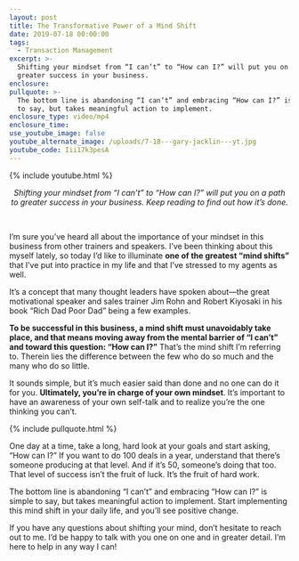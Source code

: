 ```yaml
---
layout: post
title: The Transformative Power of a Mind Shift
date: 2019-07-18 00:00:00
tags:
  - Transaction Management
excerpt: >-
  Shifting your mindset from “I can’t” to “How can I?” will put you on a path to
  greater success in your business.
enclosure:
pullquote: >-
  The bottom line is abandoning “I can’t” and embracing “How can I?” is simple
  to say, but takes meaningful action to implement.
enclosure_type: video/mp4
enclosure_time:
use_youtube_image: false
youtube_alternate_image: /uploads/7-18---gary-jacklin---yt.jpg
youtube_code: Iii17k3pesA
---
```


{% include youtube.html %}

<center><em>Shifting your mindset from &ldquo;I can&rsquo;t&rdquo; to &ldquo;How can I?&rdquo; will put you on a path to greater success in your business. Keep reading to find out how it&rsquo;s done.</em></center>

&nbsp;

I’m sure you’ve heard all about the importance of your mindset in this business from other trainers and speakers. I’ve been thinking about this myself lately, so today I’d like to illuminate **one of the greatest “mind shifts”** that I’ve put into practice in my life and that I’ve stressed to my agents as well.

It’s a concept that many thought leaders have spoken about—the great motivational speaker and sales trainer Jim Rohn and Robert Kiyosaki in his book “Rich Dad Poor Dad” being a few examples.

**To be successful in this business, a mind shift must unavoidably take place, and that means moving away from the mental barrier of “I can’t” and toward this question: “How can I?”** That’s the mind shift I’m referring to. Therein lies the difference between the few who do so much and the many who do so little.

It sounds simple, but it’s much easier said than done and no one can do it for you. **Ultimately, you’re in charge of your own mindset**. It’s important to have an awareness of your own self-talk and to realize you’re the one thinking you can’t.

{% include pullquote.html %}

One day at a time, take a long, hard look at your goals and start asking, “How can I?” If you want to do 100 deals in a year, understand that there’s someone producing at that level. And if it’s 50, someone’s doing that too. That level of success isn’t the fruit of luck. It’s the fruit of hard work.

The bottom line is abandoning “I can’t” and embracing “How can I?” is simple to say, but takes meaningful action to implement. Start implementing this mind shift in your daily life, and you’ll see positive change.

If you have any questions about shifting your mind, don’t hesitate to reach out to me. I’d be happy to talk with you one on one and in greater detail. I’m here to help in any way I can\!